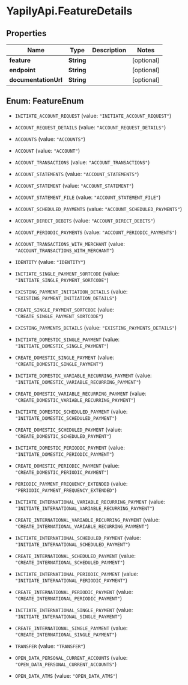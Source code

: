 # YapilyApi.FeatureDetails

## Properties

Name | Type | Description | Notes
------------ | ------------- | ------------- | -------------
**feature** | **String** |  | [optional] 
**endpoint** | **String** |  | [optional] 
**documentationUrl** | **String** |  | [optional] 



## Enum: FeatureEnum


* `INITIATE_ACCOUNT_REQUEST` (value: `"INITIATE_ACCOUNT_REQUEST"`)

* `ACCOUNT_REQUEST_DETAILS` (value: `"ACCOUNT_REQUEST_DETAILS"`)

* `ACCOUNTS` (value: `"ACCOUNTS"`)

* `ACCOUNT` (value: `"ACCOUNT"`)

* `ACCOUNT_TRANSACTIONS` (value: `"ACCOUNT_TRANSACTIONS"`)

* `ACCOUNT_STATEMENTS` (value: `"ACCOUNT_STATEMENTS"`)

* `ACCOUNT_STATEMENT` (value: `"ACCOUNT_STATEMENT"`)

* `ACCOUNT_STATEMENT_FILE` (value: `"ACCOUNT_STATEMENT_FILE"`)

* `ACCOUNT_SCHEDULED_PAYMENTS` (value: `"ACCOUNT_SCHEDULED_PAYMENTS"`)

* `ACCOUNT_DIRECT_DEBITS` (value: `"ACCOUNT_DIRECT_DEBITS"`)

* `ACCOUNT_PERIODIC_PAYMENTS` (value: `"ACCOUNT_PERIODIC_PAYMENTS"`)

* `ACCOUNT_TRANSACTIONS_WITH_MERCHANT` (value: `"ACCOUNT_TRANSACTIONS_WITH_MERCHANT"`)

* `IDENTITY` (value: `"IDENTITY"`)

* `INITIATE_SINGLE_PAYMENT_SORTCODE` (value: `"INITIATE_SINGLE_PAYMENT_SORTCODE"`)

* `EXISTING_PAYMENT_INITIATION_DETAILS` (value: `"EXISTING_PAYMENT_INITIATION_DETAILS"`)

* `CREATE_SINGLE_PAYMENT_SORTCODE` (value: `"CREATE_SINGLE_PAYMENT_SORTCODE"`)

* `EXISTING_PAYMENTS_DETAILS` (value: `"EXISTING_PAYMENTS_DETAILS"`)

* `INITIATE_DOMESTIC_SINGLE_PAYMENT` (value: `"INITIATE_DOMESTIC_SINGLE_PAYMENT"`)

* `CREATE_DOMESTIC_SINGLE_PAYMENT` (value: `"CREATE_DOMESTIC_SINGLE_PAYMENT"`)

* `INITIATE_DOMESTIC_VARIABLE_RECURRING_PAYMENT` (value: `"INITIATE_DOMESTIC_VARIABLE_RECURRING_PAYMENT"`)

* `CREATE_DOMESTIC_VARIABLE_RECURRING_PAYMENT` (value: `"CREATE_DOMESTIC_VARIABLE_RECURRING_PAYMENT"`)

* `INITIATE_DOMESTIC_SCHEDULED_PAYMENT` (value: `"INITIATE_DOMESTIC_SCHEDULED_PAYMENT"`)

* `CREATE_DOMESTIC_SCHEDULED_PAYMENT` (value: `"CREATE_DOMESTIC_SCHEDULED_PAYMENT"`)

* `INITIATE_DOMESTIC_PERIODIC_PAYMENT` (value: `"INITIATE_DOMESTIC_PERIODIC_PAYMENT"`)

* `CREATE_DOMESTIC_PERIODIC_PAYMENT` (value: `"CREATE_DOMESTIC_PERIODIC_PAYMENT"`)

* `PERIODIC_PAYMENT_FREQUENCY_EXTENDED` (value: `"PERIODIC_PAYMENT_FREQUENCY_EXTENDED"`)

* `INITIATE_INTERNATIONAL_VARIABLE_RECURRING_PAYMENT` (value: `"INITIATE_INTERNATIONAL_VARIABLE_RECURRING_PAYMENT"`)

* `CREATE_INTERNATIONAL_VARIABLE_RECURRING_PAYMENT` (value: `"CREATE_INTERNATIONAL_VARIABLE_RECURRING_PAYMENT"`)

* `INITIATE_INTERNATIONAL_SCHEDULED_PAYMENT` (value: `"INITIATE_INTERNATIONAL_SCHEDULED_PAYMENT"`)

* `CREATE_INTERNATIONAL_SCHEDULED_PAYMENT` (value: `"CREATE_INTERNATIONAL_SCHEDULED_PAYMENT"`)

* `INITIATE_INTERNATIONAL_PERIODIC_PAYMENT` (value: `"INITIATE_INTERNATIONAL_PERIODIC_PAYMENT"`)

* `CREATE_INTERNATIONAL_PERIODIC_PAYMENT` (value: `"CREATE_INTERNATIONAL_PERIODIC_PAYMENT"`)

* `INITIATE_INTERNATIONAL_SINGLE_PAYMENT` (value: `"INITIATE_INTERNATIONAL_SINGLE_PAYMENT"`)

* `CREATE_INTERNATIONAL_SINGLE_PAYMENT` (value: `"CREATE_INTERNATIONAL_SINGLE_PAYMENT"`)

* `TRANSFER` (value: `"TRANSFER"`)

* `OPEN_DATA_PERSONAL_CURRENT_ACCOUNTS` (value: `"OPEN_DATA_PERSONAL_CURRENT_ACCOUNTS"`)

* `OPEN_DATA_ATMS` (value: `"OPEN_DATA_ATMS"`)




